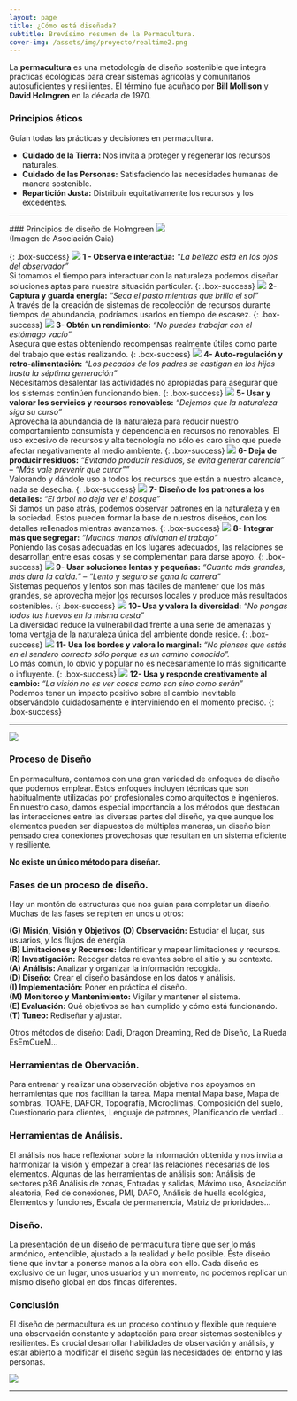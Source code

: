 ```yaml
---
layout: page
title: ¿Cómo está diseñada?
subtitle: Brevísimo resumen de la Permacultura.
cover-img: /assets/img/proyecto/realtime2.png
---
```



La **permacultura** es una metodología de diseño sostenible que integra prácticas ecológicas para crear sistemas agrícolas y comunitarios autosuficientes y resilientes. El término fue acuñado por **Bill Mollison** y **David Holmgren** en la década de 1970.

### Principios éticos
Guían todas las prácticas y decisiones en permacultura.
 - **Cuidado de la Tierra:** Nos invita a proteger y regenerar los recursos naturales. 
 - **Cuidado de las Personas:** Satisfaciendo las necesidades humanas de manera sostenible.
 - **Repartición Justa:** Distribuir equitativamente los recursos y los excedentes.

<hr>
### Principios de diseño de Holmgreen

<img class=img1 src="../assets/img/proyecto/principios.jpg"/>
<br>
(Imagen de Asociación Gaia)


{: .box-success}
<img class='principle circularimagen'  src="../assets/img/principios/es_principle_1.png"/> **1 - Observa e interactúa:**
*“La belleza está en los ojos del observador”*  
Si tomamos el tiempo para interactuar con la naturaleza podemos diseñar soluciones aptas para nuestra situación particular.
{: .box-success}
<img class='principle circularimagen' src="../assets/img/principios/es_principle_2.png"/> **2- Captura y guarda energía:**
*“Seca el pasto mientras que brilla el sol”*  
A través de la creación de sistemas de recolección de recursos durante tiempos de abundancia, podríamos usarlos en tiempo de escasez.
{: .box-success}
<img class='principle circularimagen' src="../assets/img/principios/es_principle_3.png"/> **3- Obtén un rendimiento:**
*“No puedes trabajar con el estómago vacío”*  
Asegura que estas obteniendo recompensas realmente útiles como parte del trabajo que estás realizando.
{: .box-success}
<img class='principle circularimagen' src="../assets/img/principios/es_principle_4.png"/> **4- Auto-regulación y retro-alimentación:**
*“Los pecados de los padres se castigan en los hijos hasta la séptima generación”*  
Necesitamos desalentar las actividades no apropiadas para asegurar que los sistemas continúen funcionando bien.
{: .box-success}
<img class='principle circularimagen' src="../assets/img/principios/es_principle_5.png"/> **5- Usar y valorar los servicios y recursos renovables:**
*“Dejemos que la naturaleza siga su curso”*  
Aprovecha la abundancia de la naturaleza para reducir nuestro comportamiento consumista y dependencia en recursos no renovables. El uso excesivo de recursos y alta tecnología no sólo es caro sino que puede afectar negativamente al medio ambiente.
{: .box-success}
<img class='principle circularimagen' src="../assets/img/principios/es_principle_6.png"/> **6- Deja de producir residuos:**
*“Evitando producir residuos, se evita generar carencia” – “Más vale prevenir que curar””*  
Valorando y dándole uso a todos los recursos que están a nuestro alcance, nada se desecha.
{: .box-success}
<img class='principle circularimagen' src="../assets/img/principios/es_principle_7.png"/> **7- Diseño de los patrones a los detalles:**
*“El árbol no deja ver el bosque”*  
Si damos un paso atrás, podemos observar patrones en la naturaleza y en la sociedad. Estos pueden formar la base de nuestros diseños, con los detalles rellenados mientras avanzamos.
{: .box-success}
<img class='principle circularimagen' src="../assets/img/principios/es_principle_8.png"/> **8- Integrar más que segregar:**
*“Muchas manos alivianan el trabajo”*  
Poniendo las cosas adecuadas en los lugares adecuados, las relaciones se desarrollan entre esas cosas y se complementan para darse apoyo.
{: .box-success}
<img class='principle circularimagen' src="../assets/img/principios/es_principle_9.png"/> **9- Usar soluciones lentas y pequeñas:**
*“Cuanto más grandes, más dura la caída.” – “Lento y seguro se gana la carrera”*  
Sistemas pequeños y lentos son mas fáciles de mantener que los más grandes, se aprovecha mejor los recursos locales y produce más resultados sostenibles.
{: .box-success}
<img class='principle circularimagen' src="../assets/img/principios/es_principle_10.png"/> **10- Usa y valora la diversidad:**
*“No pongas todos tus huevos en la misma cesta”*  
La diversidad reduce la vulnerabilidad frente a una serie de amenazas y toma ventaja de la naturaleza única del ambiente donde reside.
{: .box-success}
<img class='principle circularimagen' src="../assets/img/principios/es_principle_11.png"/> **11- Usa los bordes y valora lo marginal:**
*“No pienses que estás en el sendero correcto sólo porque es un camino conocido”.*  
Lo más común, lo obvio y popular no es necesariamente lo más significante o influyente.
{: .box-success}
<img class='principle circularimagen' src="../assets/img/principios/es_principle_12.png"/> **12- Usa y responde creativamente al cambio:**
*“La visión no es ver cosas como son sino como serán”*  
Podemos tener un impacto positivo sobre el cambio inevitable observándolo cuidadosamente e interviniendo en el momento preciso.
{: .box-success}
<hr>

<img class=img1 src="../assets/img/proyecto/nuevas/puertagallinero.jpg"/>
<br>

### Proceso de Diseño   
En permacultura, contamos con una gran variedad de enfoques de diseño que podemos emplear. Estos enfoques incluyen técnicas que son habitualmente utilizadas por profesionales como arquitectos e ingenieros. En nuestro caso, damos especial importancia a los métodos que destacan las interacciones entre las diversas partes del diseño, ya que aunque los elementos pueden ser dispuestos de múltiples maneras, un diseño bien pensado crea conexiones provechosas que resultan en un sistema eficiente y resiliente.

**No existe un único método para diseñar.**


### Fases de un proceso de diseño.  
Hay un montón de estructuras que nos guían para completar un diseño. Muchas de las fases se repiten en unos u otros:

**(G) Misión, Visión y Objetivos**
**(O) Observación:** Estudiar el lugar, sus usuarios, y los flujos de energía.  
**(B) Limitaciones y Recursos:** Identificar y mapear limitaciones y recursos.  
**(R) Investigación:** Recoger datos relevantes sobre el sitio y su contexto.  
**(A) Análisis:** Analizar y organizar la información recogida.  
**(D) Diseño:** Crear el diseño basándose en los datos y análisis.  
**(I) Implementación:** Poner en práctica el diseño.  
**(M) Monitoreo y Mantenimiento:** Vigilar y mantener el sistema.    
**(E) Evaluación:** Qué objetivos se han cumplido y cómo está funcionando.  
**(T) Tuneo:** Rediseñar y ajustar.

Otros métodos de diseño: Dadi, Dragon Dreaming, Red de Diseño, La Rueda EsEmCueM...

### Herramientas de Obervación.  
Para entrenar y realizar una observación objetiva nos apoyamos en herramientas que nos facilitan la tarea. Mapa mental Mapa base, Mapa de sombras, TOAFE, DAFOR, Topografía, Microclimas, Composición del suelo, Cuestionario para clientes, Lenguaje de patrones, Planificando de verdad...  

### Herramientas de Análisis.
El análisis nos hace reflexionar sobre la información obtenida y nos invita a harmonizar la visión y empezar a crear las relaciones necesarias de los elementos.
Algunas de las herramientas de análisis son: Análisis de sectores p36
Análisis de zonas, Entradas y salidas, Máximo uso, Asociación aleatoria, Red de conexiones, PMI, DAFO, Análisis de huella ecológica, Elementos y funciones, Escala de permanencia, Matriz de prioridades...

### Diseño.  
La presentación de un diseño de permacultura tiene que ser lo más armónico, entendible, ajustado a la realidad y bello posible. Éste diseño tiene que invitar a ponerse manos a la obra con ello. Cada diseño es exclusivo de un lugar, unos usuarios y un momento, no podemos replicar un mismo diseño global en dos fincas diferentes. 

### Conclusión
El diseño de permacultura es un proceso continuo y flexible que requiere una observación constante y adaptación para crear sistemas sostenibles y resilientes. Es crucial desarrollar habilidades de observación y análisis, y estar abierto a modificar el diseño según las necesidades del entorno y las personas.


<img class=img1 src="../assets/img/proyecto/nuevas/aromaticas2.jpg"/>
<br>

<hr>














